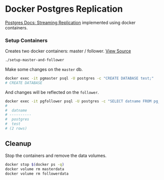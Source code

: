 # Docker Postgres Replication

[Postgres Docs: Streaming Replication](https://wiki.postgresql.org/wiki/Streaming_Replication) implemented using docker containers.

### Setup Containers

Creates two docker containers: master / follower. [View Source](setup-master-and-follower)

```bash
./setup-master-and-follower
```

Make some changes on the `master` db.

```bash
docker exec -it pgmaster psql -U postgres -c "CREATE DATABASE test;"
# CREATE DATABASE
```

And changes will be reflected on the `follower`.

```bash
docker exec -it pgfollower psql -U postgres -c "SELECT datname FROM pg_database WHERE datistemplate = false;"
# 
#  datname
# ----------
#  postgres
#  test
# (2 rows)
```

## Cleanup

Stop the containers and remove the data volumes.

```bash
docker stop $(docker ps -q)
docker volume rm masterdata
docker volume rm followerdata
```
